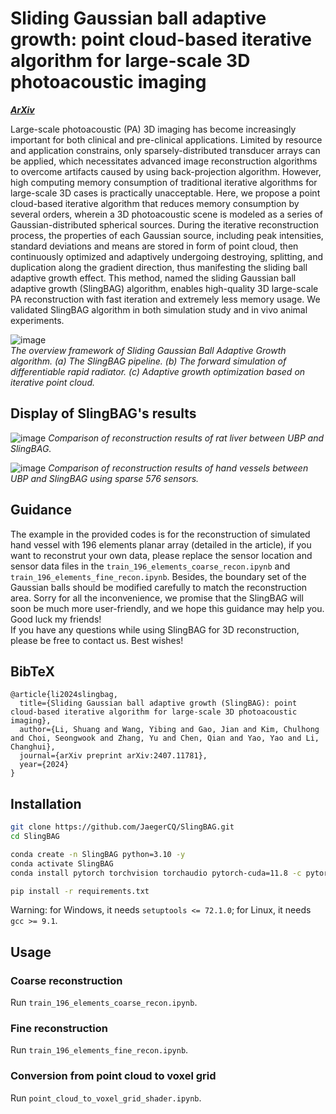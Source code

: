 # Sliding Gaussian ball adaptive growth: point cloud-based iterative algorithm for large-scale 3D photoacoustic imaging

[***ArXiv***](https://arxiv.org/abs/2407.11781)

Large-scale photoacoustic (PA) 3D imaging has become increasingly important for both clinical and pre-clinical applications. Limited by resource and application constrains, only sparsely-distributed transducer arrays can be applied, which necessitates advanced image reconstruction algorithms to overcome artifacts caused by using back-projection algorithm. However, high computing memory consumption of traditional iterative algorithms for large-scale 3D cases is practically unacceptable. Here, we propose a point cloud-based iterative algorithm that reduces memory consumption by several orders, wherein a 3D photoacoustic scene is modeled as a series of Gaussian-distributed spherical sources. During the iterative reconstruction process, the properties of each Gaussian source, including peak intensities, standard deviations and means are stored in form of point cloud, then continuously optimized and adaptively undergoing destroying, splitting, and duplication along the gradient direction, thus manifesting the sliding ball adaptive growth effect. This method, named the sliding Gaussian ball adaptive growth (SlingBAG) algorithm, enables high-quality 3D large-scale PA reconstruction with fast iteration and extremely less memory usage. We validated SlingBAG algorithm in both simulation study and in vivo animal experiments.  

![image](https://github.com/JaegerCQ/SlingBAG/blob/main/figures/pipeline_gaussian.png)   
_The overview framework of Sliding Gaussian Ball Adaptive Growth algorithm. (a) The SlingBAG pipeline. (b) The forward simulation of differentiable rapid radiator. (c) Adaptive growth optimization based on iterative point cloud._

## Display of SlingBAG's results

![image](https://github.com/JaegerCQ/SlingBAG/blob/main/figures/rat_liver_recon.gif) 
_Comparison of reconstruction results of rat liver between UBP and SlingBAG._

![image](https://github.com/JaegerCQ/SlingBAG/blob/main/figures/hand_vessel_recon.gif) 
_Comparison of reconstruction results of hand vessels between UBP and SlingBAG using sparse 576 sensors._

## Guidance

The example in the provided codes is for the reconstruction of simulated hand vessel with 196 elements planar array (detailed in the article), if you want to reconstrut your own data, please replace the sensor location and sensor data files in the `train_196_elements_coarse_recon.ipynb` and `train_196_elements_fine_recon.ipynb`. Besides, the boundary set of the Gaussian balls should be modified carefully to match the reconstruction area. Sorry for all the inconvenience, we promise that the SlingBAG will soon be much more user-friendly, and we hope this guidance may help you. Good luck my friends!  
If you have any questions while using SlingBAG for 3D reconstruction, please be free to contact us. Best wishes!

## BibTeX

```
@article{li2024slingbag,
  title={Sliding Gaussian ball adaptive growth (SlingBAG): point cloud-based iterative algorithm for large-scale 3D photoacoustic imaging},
  author={Li, Shuang and Wang, Yibing and Gao, Jian and Kim, Chulhong and Choi, Seongwook and Zhang, Yu and Chen, Qian and Yao, Yao and Li, Changhui},
  journal={arXiv preprint arXiv:2407.11781},
  year={2024}
}
```

## Installation

```bash
git clone https://github.com/JaegerCQ/SlingBAG.git
cd SlingBAG
```

```bash
conda create -n SlingBAG python=3.10 -y
conda activate SlingBAG
conda install pytorch torchvision torchaudio pytorch-cuda=11.8 -c pytorch -c nvidia
```

```bash
pip install -r requirements.txt
```

Warning: for Windows, it needs `setuptools <= 72.1.0`; for Linux, it needs `gcc >= 9.1`.

## Usage

### Coarse reconstruction
Run `train_196_elements_coarse_recon.ipynb`.

### Fine reconstruction
Run `train_196_elements_fine_recon.ipynb`.

### Conversion from point cloud to voxel grid
Run `point_cloud_to_voxel_grid_shader.ipynb`.
